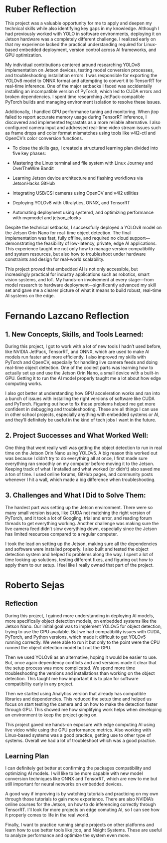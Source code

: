 # Ruber Reflection

This project was a valuable opportunity for me to apply and deepen my technical skills while also identifying key gaps in my knowledge. Although I had previously worked with YOLO in software environments, deploying it on Jetson hardware was a completely different challenge. I realized early on that my experience lacked the practical understanding required for Linux-based embedded deployment, version control across AI frameworks, and GPU optimization.

My individual contributions centered around researching YOLOv8 implementation on Jetson devices, testing model conversion processes, and troubleshooting installation errors. I was responsible for exporting the YOLOv8 model to ONNX format and attempting to convert it to TensorRT for real-time inference. One of the major setbacks I faced was accidentally installing an incompatible version of PyTorch, which led to CUDA errors and broken dependencies. I spent time researching JetPack-compatible PyTorch builds and managing environment isolation to resolve these issues.

Additionally, I handled GPU performance tuning and monitoring. When jtop failed to report accurate memory usage during TensorRT inference, I discovered and implemented tegrastats as a more reliable alternative. I also configured camera input and addressed real-time video stream issues such as frame drops and color format mismatches using tools like v4l2-ctl and OpenCV’s color conversion functions.

* To close the skills gap, I created a structured learning plan divided into five key phases:

* Mastering the Linux terminal and file system with Linux Journey and OverTheWire Bandit

* Learning Jetson device architecture and flashing workflows via JetsonHacks GitHub

* Integrating USB/CSI cameras using OpenCV and v4l2 utilities

* Deploying YOLOv8 with Ultralytics, ONNX, and TensorRT

* Automating deployment using systemd, and optimizing performance with nvpmodel and jetson_clocks

Despite the technical setbacks, I successfully deployed a YOLOv8 model on the Jetson Orin Nano for real-time object detection. The final implementation was fast, fully offline, and required no cloud support—demonstrating the feasibility of low-latency, private, edge AI applications. This experience taught me not only how to manage version compatibility and system resources, but also how to troubleshoot under hardware constraints and design for real-world scalability.

This project proved that embedded AI is not only accessible, but increasingly practical for industry applications such as robotics, smart vision systems, and IoT. My hands-on involvement at every stage—from model research to hardware deployment—significantly advanced my skill set and gave me a clearer picture of what it means to build robust, real-time AI systems on the edge.

# Fernando Lazcano Reflection

## 1. New Concepts, Skills, and Tools Learned:

During this project, I got to work with a lot of new tools I hadn’t used before, like NVIDIA JetPack, TensorRT, and ONNX, which are used to make AI models run faster and more efficiently. I also improved my skills with PyTorch and OpenCV, especially for handling live camera feeds and doing real-time object detection. One of the coolest parts was learning how to actually set up and use the Jetson Orin Nano, a small device with a built-in GPU. Getting it to run the AI model properly taught me a lot about how edge computing works.

I also got better at understanding how GPU acceleration works and ran into a bunch of issues with installing the right versions of software like CUDA and PyTorch. Figuring out how to fix those problems helped me get more confident in debugging and troubleshooting. These are all things I can use in other school projects, especially anything with embedded systems or AI, and they’ll definitely be useful in the kind of tech jobs I want in the future.

## 2. Project Successes and What Worked Well:

One thing that went really well was getting the object detection to run in real time on the Jetson Orin Nano using YOLOv5. A big reason this worked out was because I didn’t try to do everything all at once, I first made sure everything ran smoothly on my computer before moving it to the Jetson. Keeping track of what I installed and what worked (or didn’t) also saved me a ton of time. I used online forums, GitHub pages, and community posts whenever I hit a wall, which made a big difference when troubleshooting.

## 3. Challenges and What I Did to Solve Them:

The hardest part was setting up the Jetson environment. There were so many small version issues, like CUDA not matching the right version of PyTorch, and it took a lot of Googling, trial and error, and reading forum threads to get everything working. Another challenge was making sure the live camera feed didn’t slow everything down, especially since the Jetson has limited resources compared to a regular computer.

I took the lead on setting up the Jetson, making sure all the dependencies and software were installed properly. I also built and tested the object detection system and helped fix problems along the way. I spent a lot of time looking up solutions, testing different fixes, and figuring out how to apply them to our setup. I feel like I really owned that part of the project.


# Roberto Sejas
## Reflection
During this project, I gained more understanding in deploying AI models, more specifically object detection models, on embedded systems like the Jetson Nano. Our initial goal was to implement YOLOv5 for  object detection, trying to use the GPU available. But we had compatibility issues with CUDA, PyTorch, and Python versions, which made it difficult to get YOLOv5 running correctly. We were able to run it but only to the point were the CPU runned the object detection model but not the GPU.

Then we used YOLOv8 as an alternative, hoping it would be easier to use. But, once again dependency conflicts and and versions made it clear that the setup process was more complicated. We spend more 
time troubleshooting the versions and installations than working on the object detection. This  taught me how important it is to plan for software compatibility early in any project.

Then we started using Analytics version that already has compatible libraries and 
dependencies. This  reduced the setup time and helped us focus on start testing the camera and on how to make the detection faster through GPU. This showed me how simplifying work helps when developing an environment
to keep the project going on.

This project gaved me hands-on exposure with edge computing AI using live video while using 
the GPU performance metrics. Also working with Linux-based systems was a good practice, getting use to other type of
systems. Overall we had a lot of troubleshoot which was a good practice.

## Learning Plan
I can definitely get better at confirming the packages compatibility and optimizing AI models. 
I will like to be more capable with new model conversion techniques like ONNX and TensorRT,
which are new to me but still important for neural networks on embedded devices.

A good way if improving is by watching tutorials and practicing on my own through those tutorials
to gain more experience. There are also NVIDIA’s online courses for the Jetson, on how to do inferencing correctly
through TensorRT. I’ll look for more projects on edge comuting AI, so I can see how it properly
comes to life in the real world.

Finally, I want to practice running simple projects on other platforms and learn how to use better
tools like jtop, and Nsight Systems. These are useful to analyze performance 
and optimize the system even more.

